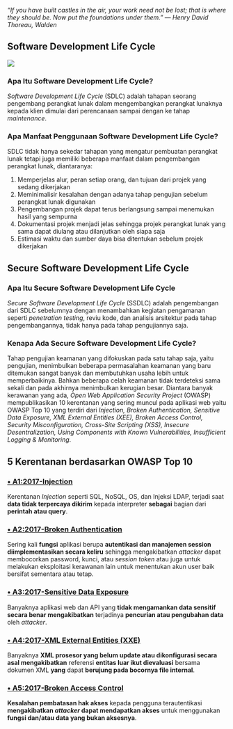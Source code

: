 *“If you have built castles in the air, your work need not be lost; that is where they should be. Now put the foundations under them.”
― Henry David Thoreau, Walden*

## **Software Development Life Cycle**
![](https://i.ibb.co/M8ZCRHW/gambar-sdlc.png)
### Apa Itu Software Development Life Cycle?
*Software Development Life Cycle* (SDLC) adalah tahapan seorang pengembang perangkat lunak dalam mengembangkan perangkat lunaknya kepada klien dimulai dari perencanaan sampai dengan ke tahap *maintenance*.
### Apa Manfaat Penggunaan Software Development Life Cycle?
SDLC tidak hanya sekedar tahapan yang mengatur pembuatan perangkat lunak tetapi juga memiliki beberapa manfaat dalam pengembangan perangkat lunak, diantaranya:
1. Memperjelas alur, peran setiap orang, dan tujuan dari projek yang sedang dikerjakan
2. Meminimalisir kesalahan dengan adanya tahap pengujian sebelum perangkat lunak digunakan
3. Pengembangan projek dapat terus berlangsung sampai menemukan hasil yang sempurna
4. Dokumentasi projek menjadi jelas sehingga projek perangkat lunak yang sama dapat diulang atau dilanjutkan oleh siapa saja
5. Estimasi waktu dan sumber daya bisa ditentukan sebelum projek dikerjakan

## Secure Software Development Life Cycle
### Apa Itu Secure Software Development Life Cycle
*Secure Software Development Life Cycle* (SSDLC) adalah pengembangan dari SDLC sebelumnya dengan menambahkan kegiatan pengamanan seperti *penetration testing*, reviu kode, dan analisis arsitektur pada tahap pengembangannya, tidak hanya pada tahap pengujiannya saja. 
### Kenapa Ada Secure Software Development Life Cycle?
Tahap pengujian keamanan yang difokuskan pada satu tahap saja, yaitu pengujian, menimbulkan beberapa permasalahan keamanan yang baru ditemukan sangat banyak dan membutuhkan usaha lebih untuk memperbaikinya. Bahkan beberapa celah keamanan tidak terdeteksi sama sekali dan pada akhirnya menimbulkan kerugian besar. Diantara banyak kerawanan yang ada, *Open Web Application Security Project* (OWASP) mempublikasikan 10 kerentanan yang sering muncul pada aplikasi web yaitu OWASP Top 10 yang terdiri dari *Injection, Broken Authentication, Sensitive Data Exposure, XML External Entities (XEE), Broken Access Control, Security Misconfiguration, Cross-Site Scripting (XSS), Insecure Desentralization, Using Components with Known Vulnerabilities, Insufficient Logging & Monitoring*.

## **5 Kerentanan berdasarkan OWASP Top 10**
### [• A1:2017-Injection](Injection)
Kerentanan *Injection* seperti SQL, NoSQL, OS, dan Injeksi LDAP, terjadi saat **data tidak terpercaya dikirim** kepada interpreter **sebagai** bagian dari **perintah atau query**.
### [• A2:2017-Broken Authentication](BrokenAuthentication)
Sering kali **fungsi** aplikasi berupa **autentikasi dan manajemen session diimplementasikan secara keliru** sehingga mengakibatkan *attacker* dapat membocorkan password, kunci, atau *session token* atau juga untuk melakukan eksploitasi kerawanan lain untuk menentukan akun user baik bersifat sementara atau tetap.
### [• A3:2017-Sensitive Data Exposure](SensitiveDataExposure)
Banyaknya aplikasi web dan API yang **tidak mengamankan data sensitif secara benar mengakibatkan** terjadinya **pencurian atau pengubahan data** oleh *attacker*.
### [• A4:2017-XML External Entities (XXE)](XXE)
Banyaknya **XML prosesor yang belum update atau dikonfigurasi secara asal mengakibatkan** referensi **entitas luar ikut dievaluasi** bersama dokumen XML **yang** dapat **berujung pada bocornya file internal**. 
### [• A5:2017-Broken Access Control](BrokenAccessControl)
**Kesalahan pembatasan hak akses** kepada pengguna terautentikasi **mengakibatkan *attacker* dapat mendapatkan akses** untuk menggunakan **fungsi dan/atau data yang bukan aksesnya**. 

